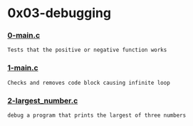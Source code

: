 # 0x03-debugging


### [0-main.c](./0-main.c)
```
Tests that the positive or negative function works
```


### [1-main.c](./1-main.c)
```
Checks and removes code block causing infinite loop
```


### [2-largest_number.c](./2-largest_number.c)
```
debug a program that prints the largest of three numbers
```


